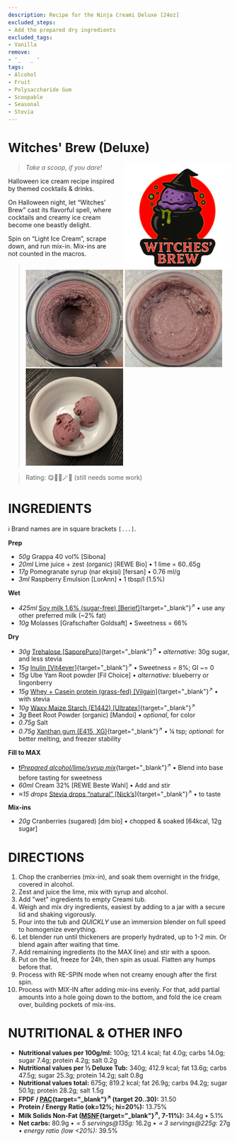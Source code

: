 ```yaml
---
description: Recipe for the Ninja Creami Deluxe [24oz]
excluded_steps:
- Add the prepared dry ingredients
excluded_tags:
- Vanilla
remove:
- '_   _ '
tags:
- Alcohol
- Fruit
- Polysaccharide Gum
- Scoopable
- Seasonal
- Stevia
---
```

# Witches' Brew (Deluxe)
<img style="float: right; margin-left: 1.5em;" width=240 alt="Logo" src="logo-Witches-Brew.png" />

> *Take a scoop, if you dare!*

Halloween ice cream recipe inspired by themed cocktails & drinks.

On Halloween night, let “Witches’ Brew” cast its flavorful spell,
where cocktails and creamy ice cream become one beastly delight.

Spin on “Light Ice Cream”, scrape down, and run mix-in.
Mix-ins are not counted in the macros.

> <img width=220 alt="After Light Ice Cream" src="Witches-Brew_2025-10-16_1.jpg" class="zoomable" />
> <img width=220 alt="After Mix-in" src="Witches-Brew_2025-10-16_2.jpg" class="zoomable" />
> <img width=220 alt="Served" src="Witches-Brew_2025-10-16_3.jpg" class="zoomable" />

> Rating: 😋🧙‍♀️🪄🎃 (still needs some work)

# INGREDIENTS

ℹ️ Brand names are in square brackets `[...]`.

**Prep**

  - _50g_ Grappa 40 vol% [Sibona]
  - _20ml_ Lime juice + zest (organic) [REWE Bio] • 1 lime = 60..65g
  - _17g_ Pomegranate syrup (nar ekşisi) [fersan] • 0.76 ml/g
  - _3ml_ Raspberry Emulsion [LorAnn] • 1 tbsp/l (1.5%)

**Wet**

  - _425ml_ [Soy milk 1.6% (sugar-free) \[Berief\]](/ice-creamery/info/ingredients/#soy-milk){target="_blank"}<sup>↗</sup> • use any other preferred milk (~2% fat)
  - _10g_ Molasses [Grafschafter Goldsaft] • Sweetness = 66%

**Dry**

  - _30g_ [Trehalose \[SaporePuro\]](/ice-creamery/info/ingredients/#trehalose-e965){target="_blank"}<sup>↗</sup> • *alternative:* 30g sugar, and less stevia
  - _15g_ [Inulin \[Vit4ever\]](/ice-creamery/info/ingredients/#inulin){target="_blank"}<sup>↗</sup> • Sweetness = 8%; GI ~= 0
  - _15g_ Ube Yam Root powder [Fil Choice] • *alternative:* blueberry or lingonberry
  - _15g_ [Whey + Casein protein (grass-fed) \[Vilgain\]](/ice-creamery/info/ingredients/#whey-protein){target="_blank"}<sup>↗</sup> • with stevia
  - _10g_ [Waxy Maize Starch (E1442) \[Ultratex\]](/ice-creamery/info/ingredients/#waxy-maize-starch-e1442){target="_blank"}<sup>↗</sup>
  - _3g_ Beet Root Powder (organic) [Mandoi] • *optional*, for color
  - _0.75g_ Salt
  - _0.75g_ [Xanthan gum (E415, XG)](/ice-creamery/info/ingredients/#xanthan-gum-xg-e415){target="_blank"}<sup>↗</sup> • ¼ tsp; *optional:* for better melting, and freezer stability

**Fill to MAX**

  - [❗*Prepared alcohol/lime/syrup mix*](/ice-creamery/info/ingredients/#alcohol-ethanol){target="_blank"}<sup>↗</sup> • Blend into base before tasting for sweetness
  - _60ml_ Cream 32% [REWE Beste Wahl] • Add and stir
  - _≈15 drops_ [Stevia drops “natural” \[Nick’s\]](/ice-creamery/info/ingredients/#stevia-e960){target="_blank"}<sup>↗</sup> • to taste

**Mix-ins**

  - _20g_ Cranberries (sugared) [dm bio] • chopped & soaked [64kcal, 12g sugar]

# DIRECTIONS

 1. Chop the cranberries (mix-in), and soak them overnight in the fridge, covered in alcohol.
 1. Zest and juice the lime, mix with syrup and alcohol.
 1. Add "wet" ingredients to empty Creami tub.
 1. Weigh and mix dry ingredients, easiest by adding to a jar with a secure lid and shaking vigorously.
 1. Pour into the tub and *QUICKLY* use an immersion blender on full speed to homogenize everything.
 1. Let blender run until thickeners are properly hydrated, up to 1-2 min. Or blend again after waiting that time.
 1. Add remaining ingredients (to the MAX line) and stir with a spoon.
 1. Put on the lid, freeze for 24h, then spin as usual. Flatten any humps before that.
 1. Process with RE-SPIN mode when not creamy enough after the first spin.
 1. Process with MIX-IN after adding mix-ins evenly. For that, add partial amounts into a hole going down to the bottom, and fold the ice cream over, building pockets of mix-ins.

# NUTRITIONAL & OTHER INFO

- **Nutritional values per 100g/ml:** 100g; 121.4 kcal; fat 4.0g; carbs 14.0g; sugar 7.4g; protein 4.2g; salt 0.2g
- **Nutritional values per ½ Deluxe Tub:** 340g; 412.9 kcal; fat 13.6g; carbs 47.5g; sugar 25.3g; protein 14.2g; salt 0.8g
- **Nutritional values total:** 675g; 819.2 kcal; fat 26.9g; carbs 94.2g; sugar 50.1g; protein 28.2g; salt 1.5g
- **FPDF / [PAC](/ice-creamery/info/glossary/#potere-anti-congelante-pac){target="_blank"}<sup>↗</sup> (target 20..30):** 31.50
- **Protein / Energy Ratio (ok=12%; hi=20%):** 13.75%
- **Milk Solids Non-Fat ([MSNF](/ice-creamery/info/glossary/#milk-solids-not-fat-msnf){target="_blank"}<sup>↗</sup>, 7-11%):** 34.4g • 5.1%
- **Net carbs:** 80.9g • *∝ 5 servings@135g:* 16.2g • *∝ 3 servings@225g:* 27g • *energy ratio (low <20%):* 39.5%
